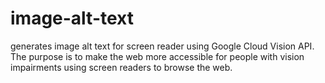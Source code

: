 # image-alt-text
generates image alt text for screen reader using Google Cloud Vision API. The purpose is to make the web more accessible for people with vision impairments using screen readers to browse the web.
